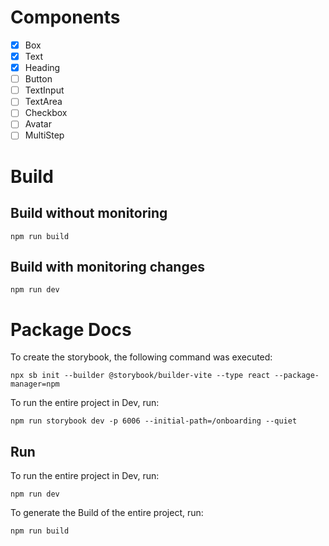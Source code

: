 # Components

- [x] Box
- [x] Text
- [x] Heading
- [ ] Button
- [ ] TextInput
- [ ] TextArea
- [ ] Checkbox
- [ ] Avatar
- [ ] MultiStep

# Build

## Build without monitoring

`npm run build`

## Build with monitoring changes

`npm run dev`

# Package Docs

To create the storybook, the following command was executed:

`npx sb init --builder @storybook/builder-vite --type react --package-manager=npm`

To run the entire project in Dev, run:

`npm run storybook dev -p 6006 --initial-path=/onboarding --quiet`

## Run

To run the entire project in Dev, run:

`npm run dev`

To generate the Build of the entire project, run:

`npm run build`
